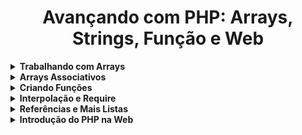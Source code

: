 <h1 align="center">Avançando com PHP: Arrays, Strings, Função e Web</h1>

<details>
  <summary><strong>Trabalhando com Arrays</strong></summary>
  <br/>
  <ul>
    <li><a href="https://github.com/lucasrmagalhaes/learning-php/blob/main/php-avancando/listas.php">Lista de Dados</a></li>
    <li><a href="https://github.com/lucasrmagalhaes/learning-php/blob/main/php-avancando/loop-lista.php">Loops em Listas</a></li>
  </ul>
</details>

<details>
  <summary><strong>Arrays Associativos</strong></summary>
  <br/>
  <ul>
    <li><a href="https://github.com/lucasrmagalhaes/learning-php/blob/main/php-avancando/contas-correntes.php">Várias Informações</a></li>
    <li><a href="https://github.com/lucasrmagalhaes/learning-php/blob/main/php-avancando/foreach.php">Foreach</a></li>
    <li><a href="https://github.com/lucasrmagalhaes/learning-php/blob/main/php-avancando/adicionando-dados.php">Adicionando Dados</a></li>
    <li><a href="https://github.com/lucasrmagalhaes/learning-php/blob/main/php-avancando/tipos-chaves.php">Tipos nas Chaves</a></li>
  </ul>
</details>

<details>
  <summary><strong>Criando Funções</strong></summary>
  <br/>
  <ul>
    <li><a href="https://github.com/lucasrmagalhaes/learning-php/blob/main/php-avancando/banco.php">Banco - Saque e Depósito</a></li>
  </ul>
</details>

<details>
  <summary><strong>Interpolação e Require</strong></summary>
  <br/>
  <ul>
    <li><a href="https://github.com/lucasrmagalhaes/learning-php/blob/main/php-avancando/banco.php">Banco</a></li>
    <li><a href="https://github.com/lucasrmagalhaes/learning-php/blob/main/php-avancando/funcoes.php">Funções</a></li>
  </ul>
</details>

<details>
  <summary><strong>Referências e Mais Listas</strong></summary>
  <br/>
  <ul>
    <li><a href="https://github.com/lucasrmagalhaes/learning-php/blob/main/php-avancando/funcoes.php">mb_strtoupper e lower</a></li>
    <li><a href="https://github.com/lucasrmagalhaes/learning-php/blob/main/php-avancando/banco.php">List</a></li>
    <li><a href="https://github.com/lucasrmagalhaes/learning-php/blob/main/php-avancando/banco.php">Unset</a></li>
  </ul>
</details>

<details>
  <summary><strong>Introdução do PHP na Web</strong></summary>
  <br/>
  <ul>
    <li><strong>Rodando o localhost: </strong>php -S  localhost:8080</li>
    <li><strong>Abre uma nova aba, mostrando o código fonte: </strong>Ctrl + U</li>
    <li><a href="#">#</a></li>
  </ul>
</details>